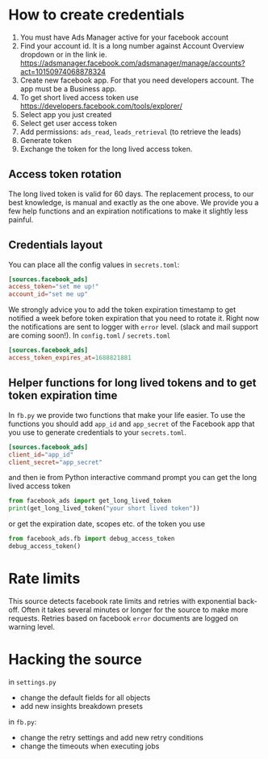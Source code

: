 # How to create credentials

1. You must have Ads Manager active for your facebook account
2. Find your account id. It is a long number against Account Overview dropdown or in the link ie. https://adsmanager.facebook.com/adsmanager/manage/accounts?act=10150974068878324
3. Create new facebook app. For that you need developers account. The app must be a Business app.
4. To get short lived access token use https://developers.facebook.com/tools/explorer/
5. Select app you just created
6. Select get user access token
7. Add permissions: `ads_read`, `leads_retrieval` (to retrieve the leads)
8. Generate token
9. Exchange the token for the long lived access token.

## Access token rotation
The long lived token is valid for 60 days. The replacement process, to our best knowledge, is manual and exactly as the one above. We provide you a few help functions and an expiration notifications to make it slightly less painful.

## Credentials layout

You can place all the config values in `secrets.toml`:
```toml
[sources.facebook_ads]
access_token="set me up!"
account_id="set me up"
```

We strongly advice you to add the token expiration timestamp to get notified a week before token expiration that you need to rotate it. Right now the notifications are sent to logger with `error` level. (slack and mail support are coming soon!). In `config.toml` / `secrets.toml`
```toml
[sources.facebook_ads]
access_token_expires_at=1688821881
```

## Helper functions for long lived tokens and to get token expiration time
In `fb.py` we provide two functions that make your life easier. To use the functions you should add `app_id` and `app_secret` of the Facebook app that you use to generate credentials to your `secrets.toml`.
```toml
[sources.facebook_ads]
client_id="app_id"
client_secret="app_secret"
```

and then ie from Python interactive command prompt you can get the long lived access token
```python
from facebook_ads import get_long_lived_token
print(get_long_lived_token("your short lived token"))
```

or get the expiration date, scopes etc. of the token you use
```python
from facebook_ads.fb import debug_access_token
debug_access_token()
```

# Rate limits
This source detects facebook rate limits and retries with exponential back-off. Often it takes several minutes or longer for the source to make more requests. Retries based on facebook `error` documents are logged on warning level.

# Hacking the source

in `settings.py`
- change the default fields for all objects
- add new insights breakdown presets

in `fb.py`:
- change the retry settings and add new retry conditions
- change the timeouts when executing jobs
